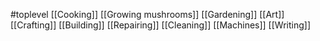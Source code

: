 #toplevel 
[[Cooking]]
[[Growing mushrooms]]
[[Gardening]]
[[Art]]
[[Crafting]]
[[Building]]
[[Repairing]]
[[Cleaning]]
[[Machines]]
[[Writing]]
